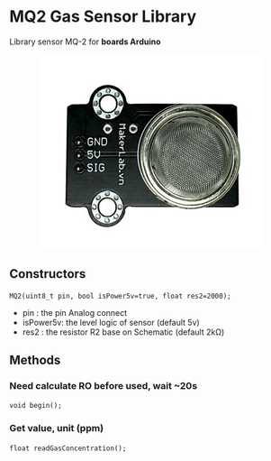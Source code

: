 # MQ2 Gas Sensor Library
Library sensor MQ-2 for **boards Arduino**
<p align="center"><img src="/assets/mq-2.jpg"/></p>

## Constructors
```
MQ2(uint8_t pin, bool isPower5v=true, float res2=2000);
```
+ pin      : the pin Analog connect
+ isPower5v: the level logic of sensor (default 5v)
+ res2     : the resistor R2 base on Schematic (default 2kΩ)

## Methods

### Need calculate RO before used, wait ~20s
```
void begin();
```

### Get value, unit (ppm)
```
float readGasConcentration();
```

